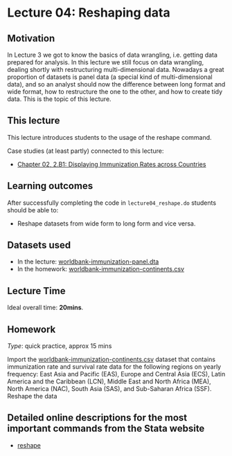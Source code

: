 # Lecture 04: Reshaping data

## Motivation

In Lecture 3 we got to know the basics of data wrangling, i.e. getting data prepared for analysis. In this lecture we still focus on data wrangling, dealing shortly with restructuring multi-dimensional data. Nowadays a great proportion of datasets is panel data (a special kind of multi-dimensional data), and so an analyst should now the difference between long format and wide format, how to restructure the one to the other, and how to create tidy data. This is the topic of this lecture. 

## This lecture

This lecture introduces students to the usage of the reshape command.

Case studies (at least partly) connected to this lecture:
  - [Chapter 02, 2.B1: Displaying Immunization Rates across Countries](https://gabors-data-analysis.com/casestudies/#ch02b-displaying-immunization-rates-across-countries)

## Learning outcomes
After successfully completing the code in `lecture04_reshape.do` students should be able to:

  - Reshape datasets from wide form to long form and vice versa.

## Datasets used

* In the lecture: [worldbank-immunization-panel.dta](https://osf.io/ku4fd)
* In the homework: [worldbank-immunization-continents.csv](https://osf.io/58zrj)

## Lecture Time

Ideal overall time: **20mins**.

## Homework

*Type*: quick practice, approx 15 mins

Import the [worldbank-immunization-continents.csv](https://osf.io/58zrj) dataset that contains immunization rate and survival rate data for the following regions on yearly frequency: East Asia and Pacific (EAS), Europe and Central Asia (ECS), Latin America and the Caribbean (LCN), Middle East and North Africa (MEA), North America (NAC), South Asia (SAS), and Sub-Saharan Africa (SSF). Reshape the data

## Detailed online descriptions for the most important commands from the Stata website

  - [reshape](https://www.stata.com/manuals/dreshape.pdf) 